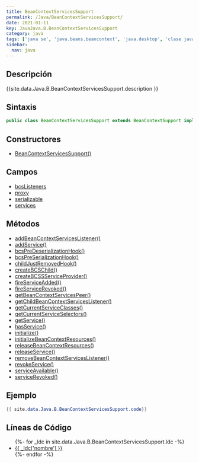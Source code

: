 ```yaml
---
title: BeanContextServicesSupport
permalink: /Java/BeanContextServicesSupport/
date: 2021-01-11
key: JavaJava.B.BeanContextServicesSupport
category: java
tags: ['java se', 'java.beans.beancontext', 'java.desktop', 'clase java', 'Java 1.2']
sidebar: 
  nav: java
---
```


## Descripción
{{site.data.Java.B.BeanContextServicesSupport.description }}

## Sintaxis
~~~java
public class BeanContextServicesSupport extends BeanContextSupport implements BeanContextServices
~~~

## Constructores
* [BeanContextServicesSupport()](/Java/BeanContextServicesSupport/BeanContextServicesSupport/)

## Campos
* [bcsListeners](/Java/BeanContextServicesSupport/bcsListeners)
* [proxy](/Java/BeanContextServicesSupport/proxy)
* [serializable](/Java/BeanContextServicesSupport/serializable)
* [services](/Java/BeanContextServicesSupport/services)

## Métodos
* [addBeanContextServicesListener()](/Java/BeanContextServicesSupport/addBeanContextServicesListener)
* [addService()](/Java/BeanContextServicesSupport/addService)
* [bcsPreDeserializationHook()](/Java/BeanContextServicesSupport/bcsPreDeserializationHook)
* [bcsPreSerializationHook()](/Java/BeanContextServicesSupport/bcsPreSerializationHook)
* [childJustRemovedHook()](/Java/BeanContextServicesSupport/childJustRemovedHook)
* [createBCSChild()](/Java/BeanContextServicesSupport/createBCSChild)
* [createBCSSServiceProvider()](/Java/BeanContextServicesSupport/createBCSSServiceProvider)
* [fireServiceAdded()](/Java/BeanContextServicesSupport/fireServiceAdded)
* [fireServiceRevoked()](/Java/BeanContextServicesSupport/fireServiceRevoked)
* [getBeanContextServicesPeer()](/Java/BeanContextServicesSupport/getBeanContextServicesPeer)
* [getChildBeanContextServicesListener()](/Java/BeanContextServicesSupport/getChildBeanContextServicesListener)
* [getCurrentServiceClasses()](/Java/BeanContextServicesSupport/getCurrentServiceClasses)
* [getCurrentServiceSelectors()](/Java/BeanContextServicesSupport/getCurrentServiceSelectors)
* [getService()](/Java/BeanContextServicesSupport/getService)
* [hasService()](/Java/BeanContextServicesSupport/hasService)
* [initialize()](/Java/BeanContextServicesSupport/initialize)
* [initializeBeanContextResources()](/Java/BeanContextServicesSupport/initializeBeanContextResources)
* [releaseBeanContextResources()](/Java/BeanContextServicesSupport/releaseBeanContextResources)
* [releaseService()](/Java/BeanContextServicesSupport/releaseService)
* [removeBeanContextServicesListener()](/Java/BeanContextServicesSupport/removeBeanContextServicesListener)
* [revokeService()](/Java/BeanContextServicesSupport/revokeService)
* [serviceAvailable()](/Java/BeanContextServicesSupport/serviceAvailable)
* [serviceRevoked()](/Java/BeanContextServicesSupport/serviceRevoked)

## Ejemplo
~~~java
{{ site.data.Java.B.BeanContextServicesSupport.code}}
~~~

## Líneas de Código
<ul>
{%- for _ldc in site.data.Java.B.BeanContextServicesSupport.ldc -%}
   <li>
       <a href="{{_ldc['url'] }}">{{ _ldc['nombre'] }}</a>
   </li>
{%- endfor -%}
</ul>
